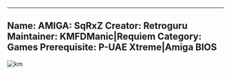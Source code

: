 -----------------------
Name: AMIGA: SqRxZ
Creator: Retroguru
Maintainer: KMFDManic|Requiem
Category: Games
Prerequisite: P-UAE Xtreme|Amiga BIOS
-----------------------
![km](https://i.imgur.com/WkLphbA.png)




